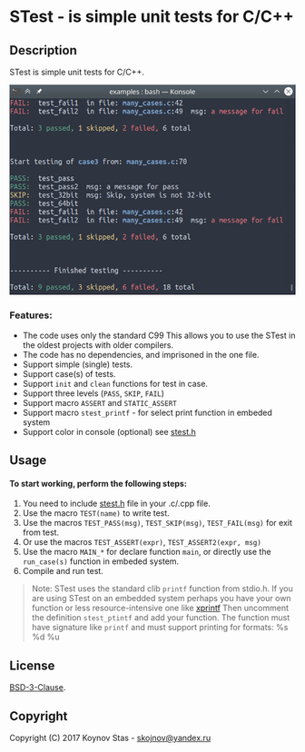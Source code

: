 # STest - is simple unit tests for C/C++


## Description

STest is simple unit tests for C/C++.



<p align="center">
<img src="./screenshot.png" width="600"/>
</p>



### Features:

* The code uses only the standard C99 This allows you to use the STest in the oldest projects with older compilers.
* The code has no dependencies, and imprisoned in the one file.
* Support simple (single) tests.
* Support case(s) of tests.
* Support `init` and `clean` functions for test in case.
* Support three levels (`PASS`, `SKIP`, `FAIL`)
* Support macro `ASSERT` and `STATIC_ASSERT`
* Support macro `stest_printf` - for select print function in embeded system
* Support color in console (optional) see [stest.h](./stest.h)


## Usage

#### To start working, perform the following steps:

1. You need to include [stest.h](./stest.h) file in your .c/.cpp file.
2. Use the macro `TEST(name)` to write test.
3. Use the macros `TEST_PASS(msg)`, `TEST_SKIP(msg)`, `TEST_FAIL(msg)` for exit from test.
4. Or use the macros `TEST_ASSERT(expr)`, `TEST_ASSERT2(expr, msg)`
5. Use the macro `MAIN_*` for declare function `main`, or directly use the `run_case(s)` function in embeded system.
6. Compile and run test.


> Note:
  STest uses the standard clib `printf` function from stdio.h.
  If you are using STest on an embedded system perhaps you have your own
  function or less resource-intensive one like [xprintf](http://elm-chan.org/fsw/strf/xprintf.html)
  Then uncomment the definition `stest_ptintf` and add your function.
  The function must have signature like `printf` and must support printing for formats: %s %d %u



## License

[BSD-3-Clause](./LICENSE).


## Copyright
Copyright (C) 2017 Koynov Stas - skojnov@yandex.ru
